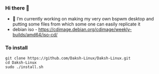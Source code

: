 ### Hi there 👋
- 🔭 I’m currently working on making my very own bspwm desktop and putting some files from which some one can easily replicate it
- debian iso - https://cdimage.debian.org/cdimage/weekly-builds/amd64/iso-cd/
### To install

```
git clone https://github.com/Daksh-Linux/Daksh-Linux.git
cd Daksh-Linux
sudo ./install.sh
```


